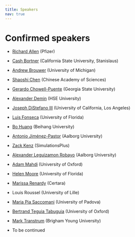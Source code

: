 ```yaml
---
title: Speakers
nav: true
---
```


# Confirmed speakers

* [Richard Allen](https://pubmed.ncbi.nlm.nih.gov/27069777/) (Pfizer)

* [Cash Bortner](https://cbortner.github.io) (California State University, Stanislaus)

* [Andrew Brouwer](https://sph.umich.edu/faculty-profiles/brouwer_andrew.html) (University of Michigan)

* [Shaoshi Chen](http://www.mmrc.iss.ac.cn/~schen/) (Chinese Academy of Sciences) 

* [Gerardo Chowell-Puente](https://publichealth.gsu.edu/profile/gerardo-chowell/) (Georgia State University)

* [Alexander Demin](https://sumiya11.github.io) (HSE University)

* [Joseph DiStefano III](https://bri.ucla.edu/people/joseph-distefano/) (University of California, Los Angeles)

* [Luis Fonseca](https://epi.ufl.edu/profile/fonseca-luis/) (University of Florida)

* [Bo Huang](https://scholar.google.com/citations?user=3k2oS1YAAAAJ&hl=zh-CN) (Beihang University)

* [Antonio Jiménez-Pastor](https://homes.cs.aau.dk/~ajpa/) (Aalborg University)

* [Zack Kenz](https://www.simulations-plus.com/people/zackary-kenz/) (SimulationsPlus)

* [Alexander Leguizamon Robayo](https://vbn.aau.dk/en/persons/153046) (Aalborg University)
  
* [Adam Mahdi](https://www.oii.ox.ac.uk/people/profiles/adam-mahdi/) (University of Oxford)

* [Helen Moore](https://directory.ufhealth.org/moore-helen) (University of Florida)

* [Marissa Renardy](https://marissarenardy.com) (Certara)

* Louis Roussel (University of Lille)

* [Maria Pia Saccomani](https://www.dei.unipd.it/~pia/) (University of Padova)

* [Bertrand Teguia Tabuguia](https://bertrandteguia.com) (University of Oxford)

* [Mark Transtrum](https://physics.byu.edu/faculty/transtrum/index) (Brigham Young University)

* To be continued
